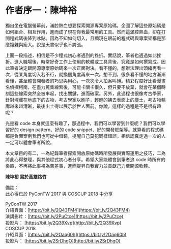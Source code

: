 # 作者序一：陳坤裕

獨自坐在電腦螢幕前，滿腔熱血想要探索開源專案原始碼，企圖了解這些原始碼是如何組合、相互作用，進而成了現在你我最常用的工具。然而這滿腔熱血，卻在打開程式碼後降到冰點。因為不知如何切入，且顯現在眼前的程式碼與專案架構是那麼複雜與龐大。說是天書似乎也不誇張。

上面一段描述，相信是不少程式初心者遇到的挫折。實話說，筆者也遇過如此挫折。進入職場後，時常好奇工作上使用的軟體或工具背後，究竟是如何撰寫成。因此筆者決定跟開源專案原始碼來一次正面對決。看不懂的，想辦法理出頭緒再看一次，從某角度切入若不行，就換個角度再來一次。想不到，很多看不懂的地方漸漸看懂，甚至體會開發者的巧思與用心，一次次令人拍案叫絕。精彩程度好比看漫畫名偵探柯南，在盡力蒐集線索後，可能卡關卡很久，但只要不放棄，就會在某個時刻這些線索突然全被串起，找出關鍵，進而破案。另外，此過程也很像考古學家，針對埋藏在地底下的古物，考古學家以刷子，輕輕的拂去表面上的塵土，考古物輪廓越來越清晰，最後出土得以展示於世人面前。你說，這樣的過程是不是很有趣呢？

光是看 code 本身就這麼有趣了，那過程中，我們可以學習到什麼呢？我們可以學習好的 design pattern、好的 code snippet、好的開發框架等。就算看的程式碼都是負面案例我們也可從中借鏡，提醒自己莫犯同樣錯誤。相信認真走過一次的人一定可以體會筆者所說。

本文章目的有二，一為紀錄筆者探索開放原始碼時所發展與實際運用之技巧，二為將此心得整理，與其他程式初心者分享。希望大家能體會到筆者追 code 時所有的樂趣，不再將此事視為苦差事，進而提昇自我實力並貢獻己力至開源軟體。

**陳坤裕 寫於高雄路竹**

備註：  
此心得已於 PyConTW 2017 與 COSCUP 2018 中分享

PyConTW 2017  
介紹頁面：[https://bit.ly/2Q43FM4](https://bit.ly/2Q43FM4)  
演講影片：[https://bit.ly/2PuCtce](https://bit.ly/2PuCtce)  
投影片： [https://bit.ly/2Q39Xvp](http://bit.ly/2Q39Xvp)  
COSCUP 2018  
介紹頁面：[https://bit.ly/2Oaq60h](https://bit.ly/2Oaq60h)  
投影片： [https://bit.ly/2SrDhgO](http://bit.ly/2SrDhgO)


